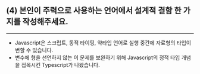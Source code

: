 ## (4) 본인이 주력으로 사용하는 언어에서 설계적 결함 한 가지를 작성해주세요.
----
- Javascript은 스크립트, 동적 타이핑, 약타입 언어로 실행 중간에 자료형의 타입이 변할 수 있습니다.
- 변수에 형을 선언하지 않는 이 문제를 보완하기 위해 Javascript의 정적 타입 개념을 접목시킨 Typescript가 나왔습니다.
